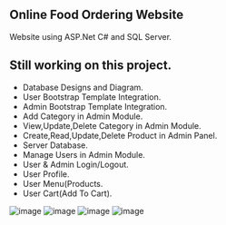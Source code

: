 ## Online Food Ordering Website

Website using ASP.Net C# and SQL Server.
## Still working on this project.
- Database Designs and Diagram.
- User Bootstrap Template Integration.
- Admin Bootstrap Template Integration.
- Add Category in Admin Module.
- View,Update,Delete Category in Admin Module.
- Create,Read,Update,Delete Product in Admin Panel.
- Server Database.
- Manage Users in Admin Module.
- User & Admin Login/Logout.
- User Profile.
- User Menu(Products.
- User Cart(Add To Cart).


![image](https://user-images.githubusercontent.com/109627707/207660614-72653913-2b5b-4ffa-89ef-7695fe80a93b.png)
![image](https://user-images.githubusercontent.com/109627707/198729063-a48ddeea-a543-4fe9-b9d4-0902df6b9a51.png)
![image](https://user-images.githubusercontent.com/109627707/207660815-ea1492df-be6e-495b-bca9-6472b46f28af.png)
![image](https://user-images.githubusercontent.com/109627707/207660925-82e885ef-cd16-4c68-bba6-06603c5ab687.png)



